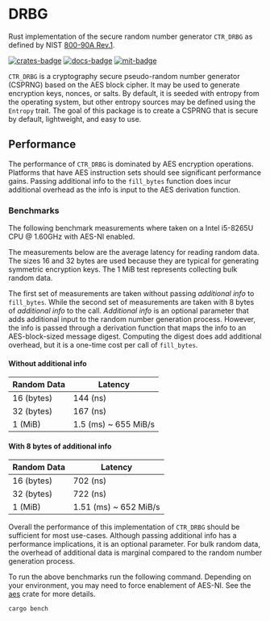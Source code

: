 # DRBG
Rust implementation of the secure random number generator `CTR_DRBG` as
defined by NIST [800-90A Rev.1](https://csrc.nist.gov/publications/detail/sp/800-90a/rev-1/final).

[![crates-badge][crates-badge]][crates-url]
[![docs-badge][docs-badge]][docs-url]
[![mit-badge][mit-badge]][mit-url]

[crates-badge]: https://img.shields.io/crates/v/drbg
[crates-url]: https://crates.io/crates/drbg
[docs-badge]: https://docs.rs/drbg/badge.svg
[docs-url]: https://docs.rs/drbg
[mit-badge]: https://img.shields.io/badge/license-MIT-blue.svg
[mit-url]: https://github.com/dpottavio/drbg/blob/main/LICENSE

`CTR_DRBG` is a cryptography secure pseudo-random number generator
(CSPRNG) based on the AES block cipher. It may be used to generate
encryption keys, nonces, or salts. By default, it is seeded with
entropy from the operating system, but other entropy sources may be
defined using the `Entropy` trait. The goal of this package is to
create a CSPRNG that is secure by default, lightweight, and easy to
use.

## Performance

The performance of `CTR_DRBG` is dominated by AES encryption
operations. Platforms that have AES instruction sets should see
significant performance gains. Passing additional info to the
`fill_bytes` function does incur additional overhead as the info is
input to the AES derivation function.

### Benchmarks

The following benchmark measurements where taken on a Intel i5-8265U
CPU @ 1.60GHz with AES-NI enabled.

The measurements below are the average latency for reading random
data. The sizes 16 and 32 bytes are used because they are typical for
generating symmetric encryption keys. The 1 MiB test represents
collecting bulk random data.

The first set of measurements are taken without passing *additional
info* to `fill_bytes`. While the second set of measurements are taken
with 8 bytes of *additional info* to the call. *Additional info* is an
optional parameter that adds additional input to the random number
generation process. However, the info is passed through a derivation
function that maps the info to an AES-block-sized message
digest. Computing the digest does add additional overhead, but it is a
one-time cost per call of `fill_bytes`.

#### Without additional info

|Random Data |Latency             |
|------------|--------------------|
|16 (bytes)  |144 (ns)            |
|32 (bytes)  |167 (ns)            |
|1 (MiB)     |1.5 (ms) ~ 655 MiB/s|

#### With 8 bytes of additional info

|Random Data |Latency              |
|------------|---------------------|
|16 (bytes)  |702 (ns)             |
|32 (bytes)  |722 (ns)             |
|1 (MiB)     |1.51 (ms) ~ 652 MiB/s|

Overall the performance of this implementation of `CTR_DRBG` should be
sufficient for most use-cases. Although passing additional info has a
performance implications, it is an optional parameter. For bulk random
data, the overhead of additional data is marginal compared to the
random number generation process.

To run the above benchmarks run the following command. Depending on
your environment, you may need to force enablement of AES-NI. See the
[aes](https://crates.io/crates/aes) crate for more details.

```bash
cargo bench
```
